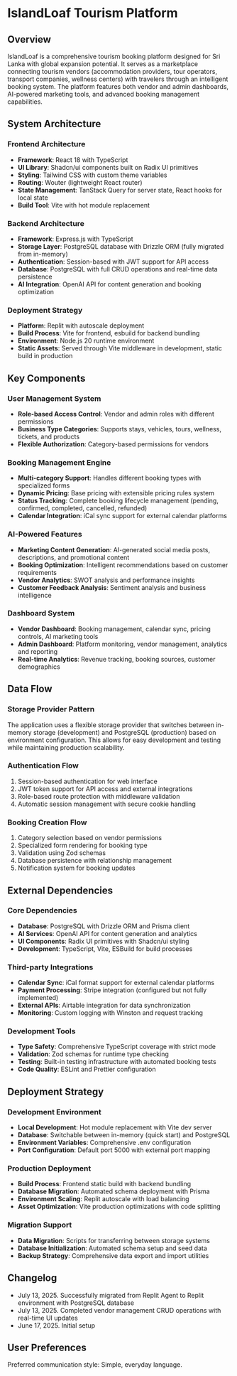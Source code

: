# IslandLoaf Tourism Platform

## Overview

IslandLoaf is a comprehensive tourism booking platform designed for Sri Lanka with global expansion potential. It serves as a marketplace connecting tourism vendors (accommodation providers, tour operators, transport companies, wellness centers) with travelers through an intelligent booking system. The platform features both vendor and admin dashboards, AI-powered marketing tools, and advanced booking management capabilities.

## System Architecture

### Frontend Architecture
- **Framework**: React 18 with TypeScript
- **UI Library**: Shadcn/ui components built on Radix UI primitives
- **Styling**: Tailwind CSS with custom theme variables
- **Routing**: Wouter (lightweight React router)
- **State Management**: TanStack Query for server state, React hooks for local state
- **Build Tool**: Vite with hot module replacement

### Backend Architecture
- **Framework**: Express.js with TypeScript
- **Storage Layer**: PostgreSQL database with Drizzle ORM (fully migrated from in-memory)
- **Authentication**: Session-based with JWT support for API access
- **Database**: PostgreSQL with full CRUD operations and real-time data persistence
- **AI Integration**: OpenAI API for content generation and booking optimization

### Deployment Strategy
- **Platform**: Replit with autoscale deployment
- **Build Process**: Vite for frontend, esbuild for backend bundling
- **Environment**: Node.js 20 runtime environment
- **Static Assets**: Served through Vite middleware in development, static build in production

## Key Components

### User Management System
- **Role-based Access Control**: Vendor and admin roles with different permissions
- **Business Type Categories**: Supports stays, vehicles, tours, wellness, tickets, and products
- **Flexible Authorization**: Category-based permissions for vendors

### Booking Management Engine
- **Multi-category Support**: Handles different booking types with specialized forms
- **Dynamic Pricing**: Base pricing with extensible pricing rules system
- **Status Tracking**: Complete booking lifecycle management (pending, confirmed, completed, cancelled, refunded)
- **Calendar Integration**: iCal sync support for external calendar platforms

### AI-Powered Features
- **Marketing Content Generation**: AI-generated social media posts, descriptions, and promotional content
- **Booking Optimization**: Intelligent recommendations based on customer requirements
- **Vendor Analytics**: SWOT analysis and performance insights
- **Customer Feedback Analysis**: Sentiment analysis and business intelligence

### Dashboard System
- **Vendor Dashboard**: Booking management, calendar sync, pricing controls, AI marketing tools
- **Admin Dashboard**: Platform monitoring, vendor management, analytics and reporting
- **Real-time Analytics**: Revenue tracking, booking sources, customer demographics

## Data Flow

### Storage Provider Pattern
The application uses a flexible storage provider that switches between in-memory storage (development) and PostgreSQL (production) based on environment configuration. This allows for easy development and testing while maintaining production scalability.

### Authentication Flow
1. Session-based authentication for web interface
2. JWT token support for API access and external integrations
3. Role-based route protection with middleware validation
4. Automatic session management with secure cookie handling

### Booking Creation Flow
1. Category selection based on vendor permissions
2. Specialized form rendering for booking type
3. Validation using Zod schemas
4. Database persistence with relationship management
5. Notification system for booking updates

## External Dependencies

### Core Dependencies
- **Database**: PostgreSQL with Drizzle ORM and Prisma client
- **AI Services**: OpenAI API for content generation and analytics
- **UI Components**: Radix UI primitives with Shadcn/ui styling
- **Development**: TypeScript, Vite, ESBuild for build processes

### Third-party Integrations
- **Calendar Sync**: iCal format support for external calendar platforms
- **Payment Processing**: Stripe integration (configured but not fully implemented)
- **External APIs**: Airtable integration for data synchronization
- **Monitoring**: Custom logging with Winston and request tracking

### Development Tools
- **Type Safety**: Comprehensive TypeScript coverage with strict mode
- **Validation**: Zod schemas for runtime type checking
- **Testing**: Built-in testing infrastructure with automated booking tests
- **Code Quality**: ESLint and Prettier configuration

## Deployment Strategy

### Development Environment
- **Local Development**: Hot module replacement with Vite dev server
- **Database**: Switchable between in-memory (quick start) and PostgreSQL
- **Environment Variables**: Comprehensive .env configuration
- **Port Configuration**: Default port 5000 with external port mapping

### Production Deployment
- **Build Process**: Frontend static build with backend bundling
- **Database Migration**: Automated schema deployment with Prisma
- **Environment Scaling**: Replit autoscale with load balancing
- **Asset Optimization**: Vite production optimizations with code splitting

### Migration Support
- **Data Migration**: Scripts for transferring between storage systems
- **Database Initialization**: Automated schema setup and seed data
- **Backup Strategy**: Comprehensive data export and import utilities

## Changelog

- July 13, 2025. Successfully migrated from Replit Agent to Replit environment with PostgreSQL database
- July 13, 2025. Completed vendor management CRUD operations with real-time UI updates
- June 17, 2025. Initial setup

## User Preferences

Preferred communication style: Simple, everyday language.